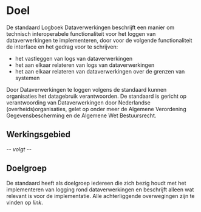 # Doel

De standaard Logboek Dataverwerkingen beschrijft een manier om technisch interoperabele functionaliteit voor het
loggen van dataverwerkingen te implementeren, door voor de volgende functionaliteit de interface en het gedrag voor te schrijven:

- het vastleggen van logs van dataverwerkingen
- het aan elkaar relateren van logs van dataverwerkingen
- het aan elkaar relateren van dataverwerkingen over de grenzen van systemen

Door Dataverwerkingen te loggen volgens de standaard kunnen organisaties het datagebruik verantwoorden. De standaard is gericht op verantwoording van Dataverwerkingen door Nederlandse (overheids)organisaties, gelet op onder meer de Algemene Verordening Gegevensbescherming en de Algemene Wet Bestuursrecht.


## Werkingsgebied

*-- volgt --*


## Doelgroep

De standaard heeft als doelgroep iedereen die zich bezig houdt met het implementeren van logging rond dataverwerkingen en beschrijft alleen wat relevant is voor de implementatie. Alle achterliggende overwegingen zijn te vinden op *link*.
